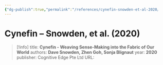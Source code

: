 ```yaml
---
{"dg-publish":true,"permalink":"/references/cynefin-snowden-et-al-2020/"}
---
```



# Cynefin – Snowden, et al. (2020)

> [!info]
> title: **Cynefin - Weaving Sense-Making into the Fabric of Our World**
> authors: **Dave Snowden, Zhen Goh, Sonja Blignaut**
> year: **2020**
> publisher: Cognitive Edge Pte Ltd
> URL: 


